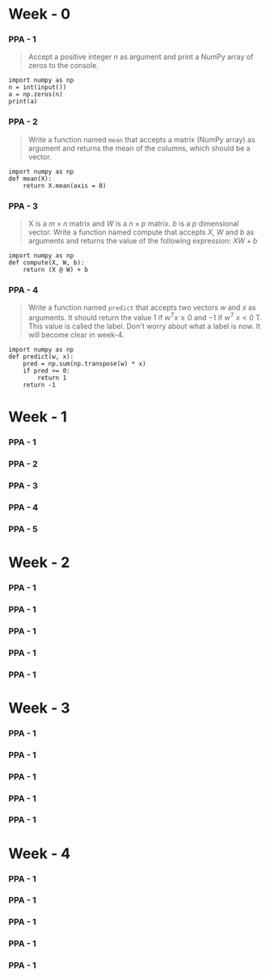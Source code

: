 # Week - 0
### PPA - 1
> Accept a positive integer $n$ as argument and print a NumPy array of zeros to the console.
```
import numpy as np
n = int(input())
a = np.zeros(n)
print(a)
```

### PPA - 2
> Write a function named `mean` that accepts a matrix (NumPy array) as argument and returns the mean of the columns, which should be a vector.
```
import numpy as np
def mean(X):
    return X.mean(axis = 0)
```

### PPA - 3
> X is a $m \times n$ matrix and $W$ is a $n \times p$ matrix. $b$ is a $p$ dimensional vector. Write a function named compute that accepts $X$, $W$ and $b$ as arguments and returns the value of the following expression:
$XW + b$
```
import numpy as np
def compute(X, W, b):
    return (X @ W) + b
```

### PPA - 4
> Write a function named `predict` that accepts two vectors $w$ and $x$ as arguments. It should return the value $1$ if $w^{T} x \ge 0$ 
and $−1$ if $w^{T}$ $x < 0$ T. This value is called the label. Don't worry about what a label is now. It will become clear in week-4.
```
import numpy as np
def predict(w, x):
    pred = np.sum(np.transpose(w) * x)
    if pred >= 0:
        return 1
    return -1
```

# Week - 1
### PPA - 1
### PPA - 2
### PPA - 3
### PPA - 4
### PPA - 5


# Week - 2
### PPA - 1
### PPA - 1
### PPA - 1
### PPA - 1
### PPA - 1

# Week - 3
### PPA - 1
### PPA - 1
### PPA - 1
### PPA - 1
### PPA - 1

# Week - 4
### PPA - 1
### PPA - 1
### PPA - 1
### PPA - 1
### PPA - 1
